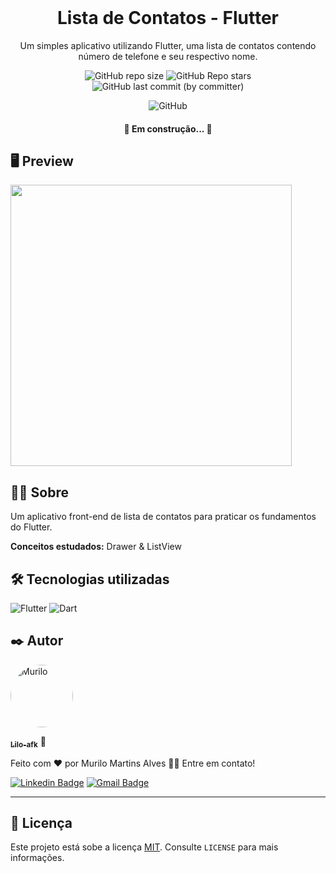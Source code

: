 <br>
<div align="center">

  <h1 align="center">Lista de Contatos - Flutter</h1>

  <p align="center">
     Um simples aplicativo utilizando Flutter,  uma lista de contatos contendo número de telefone e seu respectivo nome. 
    <br/>
</div>

<div align="center">

![GitHub repo size](https://img.shields.io/github/repo-size/lilo-afk/Contacts-List-App)
![GitHub Repo stars](https://img.shields.io/github/stars/lilo-afk/Contacts-List-App)
![GitHub last commit (by committer)](https://img.shields.io/github/last-commit/lilo-afk/Contacts-List-App?color=orange)

![GitHub](https://img.shields.io/github/license/lilo-afk/Contacts-List-App?color=yellow)

</div>

<h4 align="center"> 
	🚧 Em construção... 🚧
</h4>

## 🖥️ Preview

<image src="./.github/image-preview.png" height="450px"></image>

## 👨‍💻 Sobre

<p>Um aplicativo front-end de lista de contatos para praticar os fundamentos do Flutter.

<b>Conceitos estudados:</b> Drawer & ListView<p>

## 🛠 Tecnologias utilizadas

![Flutter](https://img.shields.io/badge/Flutter-%2302569B.svg?style=for-the-badge&logo=Flutter&logoColor=white) ![Dart](https://img.shields.io/badge/dart-%230175C2.svg?style=for-the-badge&logo=dart&logoColor=white)

## ✒️ Autor

<img  style="border-radius: 50%;"  src="https://avatars.githubusercontent.com/u/80017589?v=4"  width="100px;"  alt="Murilo"/>
  
<a href="https://github.com/lilo-afk" ><sub><b>Lilo-afk</b></sub></a> <a title="Fino señores">🍷</a>

Feito com ❤️ por Murilo Martins Alves 👋🏽 Entre em contato!

[![Linkedin Badge](https://img.shields.io/badge/-Murilo-blue?style=flat-square&logo=Linkedin&logoColor=white&link=https://https://www.linkedin.com/in/murilo-martins-alves-5947501a4/)](https://www.linkedin.com/in/murilo-martins-alves-5947501a4/)
[![Gmail Badge](https://img.shields.io/badge/-mma.murilo@gmail.com-c14438?style=flat-square&logo=Gmail&logoColor=white&link=mailto:mma.murilo@gmail.com)](mailto:mma.murilo@gmail.com)

---

## 📝 Licença

Este projeto está sobe a licença [MIT](LICENSE). Consulte `LICENSE` para mais informações.
